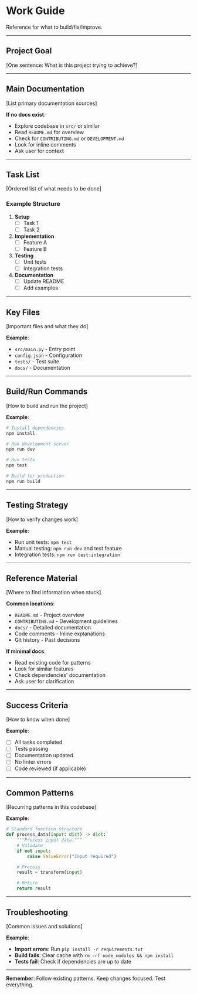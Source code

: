 # Work Guide

Reference for what to build/fix/improve.

---

## Project Goal

[One sentence: What is this project trying to achieve?]

---

## Main Documentation

[List primary documentation sources]

**If no docs exist**:
- Explore codebase in `src/` or similar
- Read `README.md` for overview
- Check for `CONTRIBUTING.md` or `DEVELOPMENT.md`
- Look for inline comments
- Ask user for context

---

## Task List

[Ordered list of what needs to be done]

### Example Structure

1. **Setup**
   - [ ] Task 1
   - [ ] Task 2

2. **Implementation**
   - [ ] Feature A
   - [ ] Feature B

3. **Testing**
   - [ ] Unit tests
   - [ ] Integration tests

4. **Documentation**
   - [ ] Update README
   - [ ] Add examples

---

## Key Files

[Important files and what they do]

**Example**:
- `src/main.py` - Entry point
- `config.json` - Configuration
- `tests/` - Test suite
- `docs/` - Documentation

---

## Build/Run Commands

[How to build and run the project]

**Example**:
```bash
# Install dependencies
npm install

# Run development server
npm run dev

# Run tests
npm test

# Build for production
npm run build
```

---

## Testing Strategy

[How to verify changes work]

**Example**:
- Run unit tests: `npm test`
- Manual testing: `npm run dev` and test feature
- Integration tests: `npm run test:integration`

---

## Reference Material

[Where to find information when stuck]

**Common locations**:
- `README.md` - Project overview
- `CONTRIBUTING.md` - Development guidelines
- `docs/` - Detailed documentation
- Code comments - Inline explanations
- Git history - Past decisions

**If minimal docs**:
- Read existing code for patterns
- Look for similar features
- Check dependencies' documentation
- Ask user for clarification

---

## Success Criteria

[How to know when done]

**Example**:
- [ ] All tasks completed
- [ ] Tests passing
- [ ] Documentation updated
- [ ] No linter errors
- [ ] Code reviewed (if applicable)

---

## Common Patterns

[Recurring patterns in this codebase]

**Example**:
```python
# Standard function structure
def process_data(input: dict) -> dict:
    """Process input data."""
    # Validate
    if not input:
        raise ValueError("Input required")

    # Process
    result = transform(input)

    # Return
    return result
```

---

## Troubleshooting

[Common issues and solutions]

**Example**:
- **Import errors**: Run `pip install -r requirements.txt`
- **Build fails**: Clear cache with `rm -rf node_modules && npm install`
- **Tests fail**: Check if dependencies are up to date

---

**Remember**: Follow existing patterns. Keep changes focused. Test everything.
